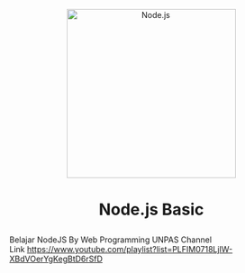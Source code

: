 <p align="center">
  <a href="https://nodejs.org/">
    <img
      alt="Node.js"
      src="https://nodejs.org/static/images/logo-light.svg"
      width="300"
    />
  </a>
</p>

# <p align="center">Node.js Basic</p>

Belajar NodeJS By Web Programming UNPAS Channel <br> Link https://www.youtube.com/playlist?list=PLFIM0718LjIW-XBdVOerYgKegBtD6rSfD
